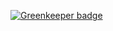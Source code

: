 
[![Greenkeeper badge](https://badges.greenkeeper.io/slikts/gql-gen-default-value-issue.svg)](https://greenkeeper.io/)
